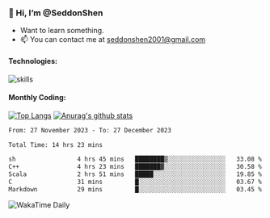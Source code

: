 ### 👋 Hi, I’m @SeddonShen
- Want to learn something.
- 📫 You can contact me at seddonshen2001@gmail.com

#### Technologies:

![skills](https://skillicons.dev/icons?i=scala,js,html,css,bootstrap,jquery,c,cpp,cloudflare,django,docker,flask,git,github,githubactions,linux,latex,mysql,nodejs,ps,php,pr,py,raspberrypi,redis,unreal,v,vscode,vue,bash)

#### Monthly Coding:
[![Top Langs](https://github-readme-stats.vercel.app/api/top-langs?username=seddonshen&show_icons=true&locale=en&layout=compact&hide=html&langs_count=8)](https://github.com/SeddonShen/)
[![Anurag's github stats](https://github-readme-stats.vercel.app/api?username=SeddonShen&count_private=true&show_icons=true)](https://github.com/anuraghazra/github-readme-stats)
<!--START_SECTION:waka-->

```txt
From: 27 November 2023 - To: 27 December 2023

Total Time: 14 hrs 23 mins

sh                 4 hrs 45 mins   ████████▒░░░░░░░░░░░░░░░░   33.08 %
C++                4 hrs 23 mins   ███████▓░░░░░░░░░░░░░░░░░   30.58 %
Scala              2 hrs 51 mins   █████░░░░░░░░░░░░░░░░░░░░   19.85 %
C                  31 mins         █░░░░░░░░░░░░░░░░░░░░░░░░   03.67 %
Markdown           29 mins         █░░░░░░░░░░░░░░░░░░░░░░░░   03.45 %
```

<!--END_SECTION:waka-->

![WakaTime Daily](https://wakatime.com/share/@seddon2001/61a7e342-5f12-4fea-bf92-1fac161e97d6.svg)
<!---
SeddonShen/SeddonShen is a ✨ special ✨ repository because its `README.md` (this file) appears on your GitHub profile.
You can click the Preview link to take a look at your changes.
--->
